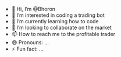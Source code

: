 - 👋 Hi, I’m @Bhoron
- 👀 I’m interested in coding a trading bot
- 🌱 I’m currently learning how to code
- 💞️ I’m looking to collaborate on the market 
- 📫 How to reach me to the profitable trader
- 😄 Pronouns: ...
- ⚡ Fun fact: ...

<!---
Bhoron/Bhoron is a ✨ special ✨ repository because its `README.md` (this file) appears on your GitHub profile.
You can click the Preview link to take a look at your changes.
--->
